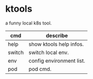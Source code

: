 # ktools
a funny local k8s tool. 

|  cmd   | describe  |
|  ----  | ----  |
| help | show ktools help infos.  |
| switch | switch local env.  |
| env | config environment list. |
| pod | pod cmd. |
